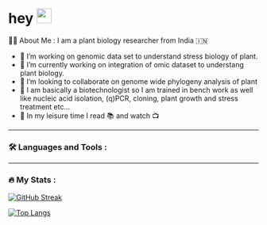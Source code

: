 
<h1>
  hey
  <img src="https://media.giphy.com/media/hvRJCLFzcasrR4ia7z/giphy.gif" width="30px"/>
</h1>
<div align="left">
  
:man_scientist: About Me :
I am a plant biology researcher from India 🇮🇳

- 🔭 I’m  working on genomic data set to understand stress biology of plant.
- 🌱 I’m currently working on integration of omic dataset to understang plant biology.
- 👯 I’m looking to collaborate on genome wide phylogeny analysis of plant
- :dna: I am basically a biotechnologist so I am trained in bench work as well like nucleic acid isolation, (q)PCR, cloning, plant growth and stress treatment etc...
- :night_with_stars: In my leisure time I read :books: and watch 📺 
---

### :hammer_and_wrench: Languages and Tools :

 </div>

  ---

### :fire: My Stats :
[![GitHub Streak](http://github-readme-streak-stats.herokuapp.com?user=sanjay7sngh&theme=dark&background=000000)](https://git.io/streak-stats)

[![Top Langs](https://github-readme-stats.vercel.app/api/top-langs/?username=your-github-username&layout=compact&theme=vision-friendly-dark)](https://github.com/anuraghazra/github-readme-stats)
